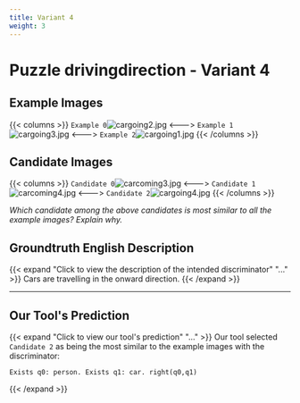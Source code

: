 ```yaml
---
title: Variant 4
weight: 3
---
```


# Puzzle drivingdirection - Variant 4

## Example Images
{{< columns >}}
`Example 0`![cargoing2.jpg](/natscene-data/images/cargoing2.jpg)
<--->
`Example 1`![cargoing3.jpg](/natscene-data/images/cargoing3.jpg)
<--->
`Example 2`![cargoing1.jpg](/natscene-data/images/cargoing1.jpg)
{{< /columns >}}

## Candidate Images
{{< columns >}}
`Candidate 0`![carcoming3.jpg](/natscene-data/images/carcoming3.jpg)
<--->
`Candidate 1`![carcoming4.jpg](/natscene-data/images/carcoming4.jpg)
<--->
`Candidate 2`![cargoing4.jpg](/natscene-data/images/cargoing4.jpg)
{{< /columns >}}

*Which candidate among the above candidates is most similar to all the example images? Explain why.*

## Groundtruth English Description

{{< expand "Click to view the description of the intended discriminator" "..." >}}
Cars are travelling in the onward direction.
{{< /expand >}}

---



## Our Tool's Prediction

{{< expand "Click to view our tool's prediction" "..." >}}
Our tool selected `Candidate 2` as being the most similar to the example images with the discriminator:
```plaintext
Exists q0: person. Exists q1: car. right(q0,q1)
```
{{< /expand >}}
